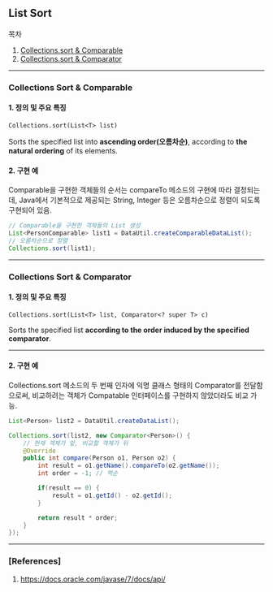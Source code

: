## List Sort

목차

1. [Collections.sort & Comparable](#collections-sort-&-comparable)
1. [Collections.sort & Comparator](#collections-sort-&-comparator)

* * *

### Collections Sort & Comparable

#### 1. 정의 및 주요 특징

```
Collections.sort(List<T> list)
```

Sorts the specified list into **ascending order(오름차순)**, according to **the natural ordering** of its elements.

#### 2. 구현 예

Comparable을 구현한 객체들의 순서는 compareTo 메소드의 구현에 따라 결정되는데, Java에서 기본적으로 제공되는 String, Integer 등은 오름차순으로 정렬이 되도록 구현되어 있음.

```java
// Comparable을 구현한 객체들의 List 생성
List<PersonComparable> list1 = DataUtil.createComparableDataList();
// 오름차순으로 정렬
Collections.sort(list1);
```

***

### Collections Sort & Comparator

#### 1. 정의 및 주요 특징

```
Collections.sort(List<T> list, Comparator<? super T> c)
```

Sorts the specified list **according to the order induced by the specified comparator**.

***

#### 2. 구현 예

Collections.sort 메소드의 두 번째 인자에 익명 클래스 형태의 Comparator를 전달함으로써, 비교하려는 객체가 Compatable 인터페이스를 구현하지 않았더라도 비교 가능.

```java
List<Person> list2 = DataUtil.createDataList();

Collections.sort(list2, new Comparator<Person>() {
    // 현재 객체가 앞, 비교할 객체가 뒤
    @Override
    public int compare(Person o1, Person o2) {
        int result = o1.getName().compareTo(o2.getName());
        int order = -1;	// 역순

        if(result == 0) {
            result = o1.getId() - o2.getId();
        }

        return result * order;
    }
});
```

***

### [References]
1. <https://docs.oracle.com/javase/7/docs/api/>
